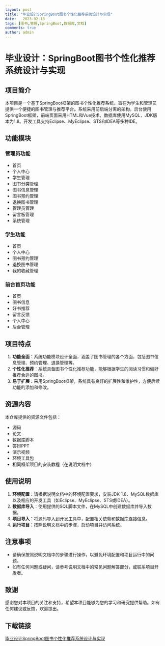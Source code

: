 ```yaml
---
layout: post
title: "毕业设计SpringBoot图书个性化推荐系统设计与实现"
date:   2023-02-18
tags: [图书,管理,SpringBoot,数据库,文档]
comments: true
author: admin
---
```

# 毕业设计：SpringBoot图书个性化推荐系统设计与实现

## 项目简介

本项目是一个基于SpringBoot框架的图书个性化推荐系统，旨在为学生和管理员提供一个便捷的图书管理与推荐平台。系统采用前后端分离的架构，后台使用SpringBoot框架，前端页面采用HTML和Vue技术，数据库使用MySQL，JDK版本为1.8。开发工具支持Eclipse、MyEclipse、STS和IDEA等多种IDE。

## 功能模块

### 管理员功能
- 首页
- 个人中心
- 学生管理
- 图书分类管理
- 图书信息管理
- 图书预约管理
- 退换图书管理
- 管理员管理
- 留言板管理
- 系统管理

### 学生功能
- 首页
- 个人中心
- 图书预约管理
- 退换图书管理
- 我的收藏管理

### 前台首页功能
- 首页
- 图书信息
- 好书推荐
- 留言反馈
- 个人中心
- 后台管理

## 项目特点

1. **功能全面**：系统功能模块设计全面，涵盖了图书管理的各个方面，包括图书信息管理、预约管理、退换管理等。
2. **个性化推荐**：系统具备图书个性化推荐功能，能够根据学生的阅读习惯和偏好推荐合适的图书。
3. **易于扩展**：采用SpringBoot框架，系统具有良好的扩展性和维护性，方便后续功能的添加和修改。

## 资源内容

本仓库提供的资源文件包括：
- 源码
- 论文
- 数据库脚本
- 答辩PPT
- 演示视频
- 环境工具包
- 相同框架项目的安装教程（在说明文档中）

## 使用说明

1. **环境配置**：请根据说明文档中的环境配置要求，安装JDK 1.8、MySQL数据库以及相应的开发工具（如Eclipse、MyEclipse、STS或IDEA）。
2. **数据库导入**：使用提供的SQL脚本文件，在MySQL中创建数据库并导入数据。
3. **项目导入**：将源码导入到开发工具中，配置相关依赖和数据库连接信息。
4. **运行项目**：按照说明文档中的步骤，启动项目并访问系统。

## 注意事项

- 请确保按照说明文档中的步骤进行操作，以避免环境配置和项目运行中的问题。
- 如有任何问题或疑问，请参考说明文档中的常见问题解答部分，或联系项目开发者。

## 致谢

感谢您对本项目的关注和支持，希望本项目能够为您的学习和研究提供帮助。如有任何建议或反馈，欢迎提出。

## 下载链接

[毕业设计SpringBoot图书个性化推荐系统设计与实现](https://pan.quark.cn/s/0fdacfe95f26)